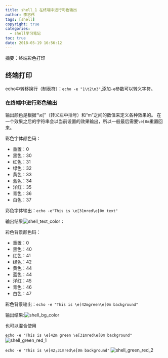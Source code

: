 ```yaml
---
title: shell_1 在终端中进行彩色输出
author: 李志伟
tags: [shell]
copyright: true
categories:
  - shell学习笔记
toc: true
date: 2018-05-19 16:56:12
---
```


摘要：终端彩色打印

<!-- more-->

## 终端打印

echo中转移换行（制表符）：`echo -e "1\t2\n3"`,添加`-e`参数可以转义字符。

### 在终端中进行彩色输出

输出颜色是根据“\e[”（转义左中括号）和“m”之间的数值来定义各种效果的。 在一个效果之后的字符串会以当前设置的效果输出，所以一般最后需要`\e[0m`重置回来。

彩色字体颜色码：
    
- 重置：0
- 黑色：30
- 红色：31
- 绿色：32
- 黄色：33
- 蓝色：34
- 洋红：35
- 青色：36
- 白色：37

彩色字体输出：`echo -e"This is \e[31mred\e[0m text"`

输出结果![shell_text_color](http://p6sqos6o3.bkt.clouddn.com/shell_text_color.jpg-lzw)：

彩色背景颜色码：

- 重置：0
- 黑色：40
- 红色：41
- 绿色：42
- 黄色：44
- 蓝色：44
- 洋红：45
- 青色：46
- 白色：47

彩色背景输出：`echo -e "This is \e[42mgreen\e[0m background"`

输出结果:![shell_bg_color](http://p6sqos6o3.bkt.clouddn.com/shell_bg_color.jpg-lzw)


也可以混合使用

`echo -e "This is \e[42m green \e[31mred\e[0m background"`
![shell_green_red_1](http://p6sqos6o3.bkt.clouddn.com/shell_green_red_1.jpg-lzw)

`echo -e "This is \e[42;31mred\e[0m background"`
![shell_green_red_2](http://p6sqos6o3.bkt.clouddn.com/shell_green_red_2.jpg-lzw)